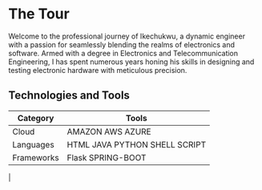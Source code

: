 # The Tour

Welcome to the professional journey of Ikechukwu, a dynamic engineer with a passion for seamlessly blending the realms of electronics and software. Armed with a degree in Electronics and Telecommunication Engineering, I has spent numerous years honing his skills in designing and testing electronic hardware with meticulous precision. 

## Technologies and Tools

| Category   | Tools                         |
| ---------- | ----------------------------- |
| Cloud      | AMAZON AWS AZURE              |
| Languages  | HTML JAVA PYTHON SHELL SCRIPT |
| Frameworks | Flask SPRING-BOOT             |

|
